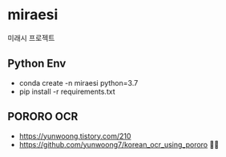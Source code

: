 # miraesi
미래시 프로젝트

## Python Env
- conda create -n miraesi python=3.7
- pip install -r requirements.txt

## PORORO OCR
- https://yunwoong.tistory.com/210
- https://github.com/yunwoong7/korean_ocr_using_pororo 🙏🙏